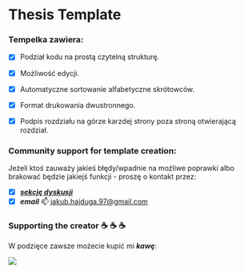 # Thesis Template

### Tempelka zawiera:

- [X] Podział kodu na prostą czytelną strukturę.
- [X] Możliwość edycji.
- [X] Automatyczne sortowanie alfabetyczne skrótowców.
- [X] Format drukowania dwustronnego.
- [X] Podpis rozdziału na górze karzdej strony poza stroną otwierającą rozdział. 



### Community support for template creation:
Jeżeli ktoś zauważy jakieś błędy/wpadnie na możliwe poprawki albo brakować będzie jakiejś funkcji - proszę o kontakt przez:
- [X] [***sekcję dyskusji***](https://github.com/jakuberich/Thesis-Template/discussions)
- [X] ***email*** :mailbox: jakub.hajduga.97@gmail.com 

### Supporting the creator :coffee: :coffee: :coffee:

W podzięce zawsze możecie kupić mi ***kawę***:

[<img src="https://www.buymeacoffee.com/assets/img/guidelines/download-assets-sm-1.svg">](https://www.buymeacoffee.com/jakub.hajduga)
